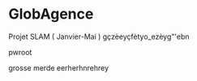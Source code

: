 # GlobAgence
Projet SLAM ( Janvier-Mai )
gçzèeyçfètyo_ezèyg"'ebn








pwroot

grosse merde eerherhnrehrey
